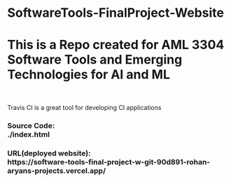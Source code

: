 # SoftwareTools-FinalProject-Website

<h1> This is a Repo created for AML 3304 Software Tools and Emerging Technologies for AI and ML</h1>
</br>
<p>Travis CI is a great tool for developing CI applications</p>

<h3>Source Code: </br> ./index.html</h3>

<h3>URL(deployed website): </br>https://software-tools-final-project-w-git-90d891-rohan-aryans-projects.vercel.app/ <h3>

